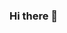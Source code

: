 ### Hi there 👋

<!--
**madhav3108/madhav3108** is a ✨ _special_ ✨ repository because its `README.md` (this file) appears on your GitHub profile.

Here are some ideas to get you started:

- 🔭 I’m currently working on ...
- 🌱 I’m currently learning ...
- 👯 I’m looking to collaborate on ...
- 🤔 I’m looking for help with ...
- 💬 Ask me about ...
- 📫 How to reach me: ...
- 😄 Pronouns: ...
- ⚡ Fun fact: ...
-->
<div id="header" align ="centre"
     <img src = "https://giphy.com/gifs/hacktiv8-coding-codingfromhome-fromhome-M9gbBd9nbDrOTu1Mqx"
</div>     
